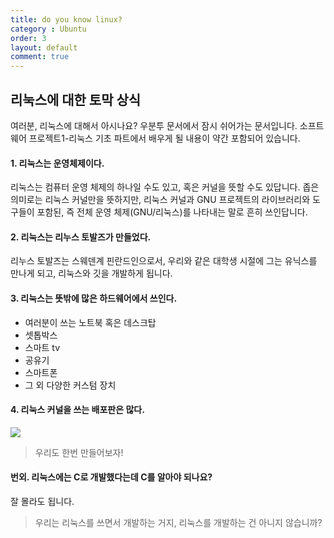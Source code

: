 ```yaml
---
title: do you know linux?
category : Ubuntu
order: 3
layout: default
comment: true
---
```

## 리눅스에 대한 토막 상식
여러분, 리눅스에 대해서 아시나요?
우분투 문서에서 잠시 쉬어가는 문서입니다.
소프트웨어 프로젝트1-리눅스 기초 파트에서 배우게 될 내용이 약간 포함되어 있습니다.
#### 1. 리눅스는 운영체제이다.
리눅스는 컴퓨터 운영 체제의 하나일 수도 있고, 혹은 커널을 뜻할 수도 있답니다.
좁은 의미로는 리눅스 커널만을 뜻하지만, 리눅스 커널과 GNU 프로젝트의 라이브러리와 도구들이 포함된, 즉 전체 운영 체제(GNU/리눅스)를 나타내는 말로 흔히 쓰인답니다.
#### 2. 리눅스는 리누스 토발즈가 만들었다.
리누스 토발즈는 스웨덴계 핀란드인으로서, 우리와 같은 대학생 시절에 그는 유닉스를 만나게 되고, 리눅스와 깃을 개발하게 됩니다.
#### 3. 리눅스는 뜻밖에 많은 하드웨어에서 쓰인다.
* 여러분이 쓰는 노트북 혹은 데스크탑
* 셋톱박스
* 스마트 tv
* 공유기
* 스마트폰
* 그 외 다양한 커스텀 장치
#### 4. 리눅스 커널을 쓰는 배포판은 많다.
![](https://upload.wikimedia.org/wikipedia/commons/1/1b/Linux_Distribution_Timeline.svg) 
>우리도 한번 만들어보자!
#### 번외. 리눅스에는 C로 개발했다는데 C를 알아야 되나요?
잘 몰라도 됩니다.
>우리는 리눅스를 쓰면서 개발하는 거지, 리눅스를 개발하는 건 아니지 않습니까?